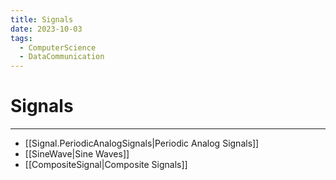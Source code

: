 ```yaml
---
title: Signals
date: 2023-10-03
tags:
  - ComputerScience
  - DataCommunication
---
```


# Signals

---

- [[Signal.PeriodicAnalogSignals|Periodic Analog Signals]]
- [[SineWave|Sine Waves]]
- [[CompositeSignal|Composite Signals]]